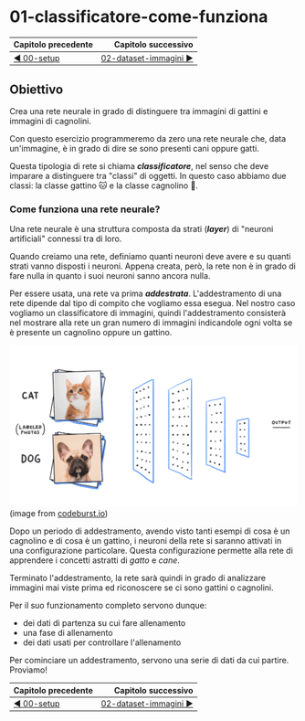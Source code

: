 # 01-classificatore-come-funziona

| Capitolo precedente                                                                                                                                          | Capitolo successivo                                                                           |
| :--------------------------------------------------------------------------------------------------------------------------------------------------------------- | ---------------------------------------------------------------------------------------------------: |
| [◀︎ 00-setup](../00-setup)  | [02-dataset-immagini ▶︎](../02-dataset-immagini) |

## Obiettivo

Crea una rete neurale in grado di distinguere tra immagini di gattini e immagini di cagnolini.

Con questo esercizio programmeremo da zero una rete neurale che, data un'immagine, è in grado di dire se sono presenti cani oppure gatti.

Questa tipologia di rete si chiama ***classificatore***, nel senso che deve imparare a distinguere tra "classi" di oggetti. In questo caso abbiamo due classi: la classe gattino 🐱 e la classe cagnolino 🐶.

### Come funziona una rete neurale?

Una rete neurale è una struttura composta da strati (***layer***) di "neuroni artificiali" connessi tra di loro.

Quando creiamo una rete, definiamo quanti neuroni deve avere e su quanti strati vanno disposti i neuroni. Appena creata, però, la rete non è in grado di fare nulla in quanto i suoi neuroni sanno ancora nulla.

Per essere usata, una rete va prima ***addestrata***. L'addestramento di una rete dipende dal tipo di compito che vogliamo essa esegua. Nel nostro caso vogliamo un classificatore di immagini, quindi l'addestramento consisterà nel mostrare alla rete un gran numero di immagini indicandole ogni volta se è presente un cagnolino oppure un gattino.

<kbd>![net](../assets/01-net.gif)</kbd>
(image from [codeburst.io](https://codeburst.io/machine-learning-243cc92247a1))

Dopo un periodo di addestramento, avendo visto tanti esempi di cosa è un cagnolino e di cosa è un gattino, i neuroni della rete si saranno attivati in una configurazione particolare. Questa configurazione permette alla rete di apprendere i concetti astratti di *gatto* e *cane*.

Terminato l'addestramento, la rete sarà quindi in grado di analizzare immagini mai viste prima ed riconoscere se ci sono gattini o cagnolini. 

Per il suo funzionamento completo servono dunque:

* dei dati di partenza su cui fare allenamento
* una fase di allenamento
* dei dati usati per controllare l'allenamento

Per cominciare un addestramento, servono una serie di dati da cui partire. Proviamo!


| Capitolo precedente                                                                                                                                          | Capitolo successivo                                                                           |
| :--------------------------------------------------------------------------------------------------------------------------------------------------------------- | ---------------------------------------------------------------------------------------------------: |
| [◀︎ 00-setup](../00-setup)  | [02-dataset-immagini ▶︎](../02-dataset-immagini) |
